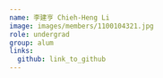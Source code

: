 ```yaml
---
name: 李建亨 Chieh-Heng Li 
image: images/members/1100104321.jpg 
role: undergrad
group: alum
links:
  github: link_to_github 
---
```

